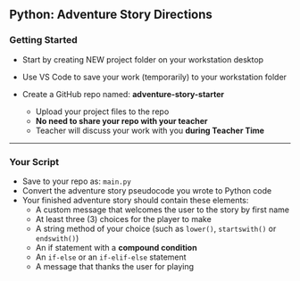 ## Python: Adventure Story Directions

### Getting Started
- Start by creating NEW project folder on your workstation desktop
- Use VS Code to save your work (temporarily) to your workstation folder
  
- Create a GitHub repo named: **adventure-story-starter**
    - Upload your project files to the repo
    - **No need to share your repo with your teacher**
    - Teacher will discuss your work with you **during Teacher Time**
---

### Your Script

- Save to your repo as: `main.py`
- Convert the adventure story pseudocode you wrote to Python code
- Your finished adventure story should contain these elements:
  - A custom message that welcomes the user to the story by first name
  - At least three (3) choices for the player to make
  - A string method of your choice (such as `lower()`, `startswith()` or `endswith()`)
  - An if statement with a **compound condition**
  - An `if-else` or an `if-elif-else` statement
  - A message that thanks the user for playing
